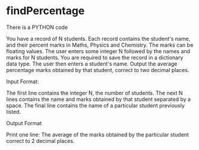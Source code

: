 # findPercentage
There is a PYTHON code

You have a record of N students. Each record contains the student's name, and their percent marks in
Maths, Physics and Chemistry. The marks can be floating values. The user enters some integer N followed
by the names and marks for N students. You are required to save the record in a dictionary data type.
The user then enters a student's name. Output the average percentage marks obtained by that student,
correct to two decimal places.

Input Format:

The first line contains the integer N, the number of students. The next N lines contains the name and
marks obtained by that student separated by a space. The final line contains the name of a particular
student previously listed.

Output Format

Print one line: The average of the marks obtained by the particular student correct to 2 decimal places.


